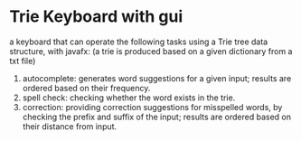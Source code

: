 # Trie Keyboard with gui
a keyboard that can operate the following tasks using a Trie tree data structure, with javafx:
(a trie is produced based on a given dictionary from a txt file)
1. autocomplete: generates word suggestions for a given input; results are ordered based on their frequency.
2. spell check: checking whether the word exists in the trie.
3. correction: providing correction suggestions for misspelled words, by checking the prefix and suffix of the input; results are ordered based on their distance from input.
